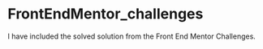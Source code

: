 # FrontEndMentor_challenges

I have included the solved solution from the Front End Mentor Challenges. 
